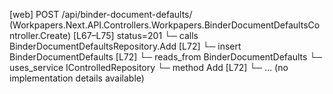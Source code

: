 [web] POST /api/binder-document-defaults/  (Workpapers.Next.API.Controllers.Workpapers.BinderDocumentDefaultsController.Create)  [L67–L75] status=201
  └─ calls BinderDocumentDefaultsRepository.Add [L72]
  └─ insert BinderDocumentDefaults [L72]
    └─ reads_from BinderDocumentDefaults
  └─ uses_service IControlledRepository<BinderDocumentDefaults>
    └─ method Add [L72]
      └─ ... (no implementation details available)

